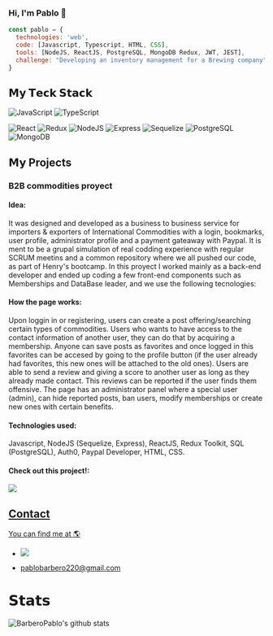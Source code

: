 ### Hi, I'm Pablo 👋

```javascript
const pablo = {
  technologies: 'web',
  code: [Javascript, Typescript, HTML, CSS],
  tools: [NodeJS, ReactJS, PostgreSQL, MongoDB Redux, JWT, JEST],
  challenge: "Developing an inventory management for a Brewing company"
}
```

## 𝗠𝘆 𝗧𝗲𝗰𝗸 𝗦𝘁𝗮𝗰𝗸
![JavaScript](https://img.shields.io/badge/-JavaScript-%23F7DF1C?style=for-the-badge&logo=javascript&logoColor=000000&labelColor=%23F7DF1C&color=%23FFCE5A)
![TypeScript](https://img.shields.io/badge/-TypeScript-007ACC?style=for-the-badge&logo=typescript&logoColor=white)

![React](https://img.shields.io/badge/-React-%23282C34?style=for-the-badge&logo=react)
![Redux](https://img.shields.io/badge/Redux-593D88?style=for-the-badge&logo=redux&logoColor=white)
![NodeJS](https://img.shields.io/badge/Node.js-43853D?style=for-the-badge&logo=node.js&logoColor=white)
![Express](https://img.shields.io/badge/Express.js-404D59?style=for-the-badge)
![Sequelize](https://img.shields.io/badge/sequelize-323330?style=for-the-badge&logo=sequelize&logoColor=blue)
![PostgreSQL](https://img.shields.io/badge/PostgreSQL-316192?style=for-the-badge&logo=postgresql&logoColor=white)
![MongoDB](https://img.shields.io/badge/MongoDB-4EA94B?style=for-the-badge&logo=mongodb&logoColor=white)


## 𝗠𝘆 Projects

### B2B commodities proyect

#### Idea:
It was designed and developed as a business to business service for importers & exporters of International Commodities with a login, bookmarks, user profile, administrator profile and a payment gateaway with Paypal. It is ment to be a grupal simulation of real codding experience with regular SCRUM meetins and a common repository where we all pushed our code, as part of Henry's bootcamp. In this proyect I worked mainly as a back-end developer and ended up coding a few front-end components such as Memberships and  DataBase leader, and we use the following tecnologies:

#### How the page works:
Upon loggin in or registering, users can create a post offering/searching certain types of commodities. 
Users who wants to have access to the contact information of another user, they can do that by acquiring a membership.
Anyone can save posts as favorites and once logged in this favorites can be accesed by going to the profile button (if the user already had favorites, this new ones will be attached to the old ones).
Users are able to send a review and giving a score to another user as long as they already made contact. This reviews can be reported if the user finds them offensive.
The page has an administrator panel where a special user (admin), can hide reported posts, ban users, modify memberships or create new ones with certain benefits.

#### Technologies used: 
Javascript, NodeJS (Sequelize, Express), ReactJS, Redux Toolkit, SQL (PostgreSQL), Auth0, Paypal Developer, HTML, CSS.

#### Check out this project!:
<a href="https://github.com/BarberoPablo/Commodities-Project"><img src="https://img.shields.io/badge/GitHub-100000?style=for-the-badge&logo=github&logoColor=white">

## Contact
You can find me at 🌎
- <a href="https://www.linkedin.com/in/pablo-barbero-076720205"><img src="https://img.shields.io/badge/LinkedIn-%230077B5.svg?&style=flat-square&logo=linkedin&logoColor=white">

- pablobarbero220@gmail.com

# 𝗦𝘁𝗮𝘁𝘀

![BarberoPablo's github stats](https://github-readme-stats.vercel.app/api?username=BarberoPablo&show_icons=true&theme=dracula)
